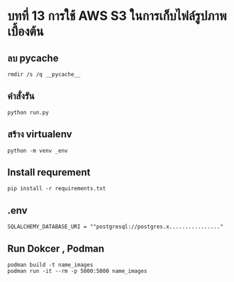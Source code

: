 # บทที่ 13 การใช้ AWS S3 ในการเก็บไฟล์รูปภาพเบื้องต้น


## ลบ __pycache__
```
rmdir /s /q __pycache__
```

## คำสั่งรัน
```
python run.py
```

## สร้าง virtualenv
```
python -m venv _env
```

## Install requrement
```
pip install -r requirements.txt
```

## .env
```.env
SQLALCHEMY_DATABASE_URI = ""postgresql://postgres.x................"
```

## Run Dokcer , Podman
```
podman build -t name_images
podman run -it --rm -p 5000:5000 name_images
```